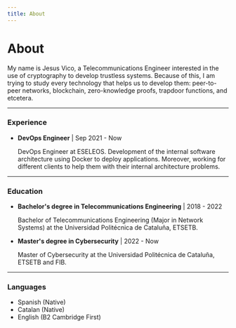 ```yaml
---
title: About
---
```


# About

My name is Jesus Vico, a Telecommunications Engineer interested in the use of cryptography to develop trustless systems. Because of this, I am trying to study every technology that helps us to develop them: peer-to-peer networks, blockchain, zero-knowledge proofs, trapdoor functions, and etcetera.

---

### Experience

- **DevOps Engineer** | Sep 2021 - Now
  
  DevOps Engineer at ESELEOS. Development of the internal software architecture using Docker to deploy applications. Moreover, working for different clients to help them with their internal architecture problems.

---

### Education

- **Bachelor's degree in Telecommunications Engineering** | 2018 - 2022
  
  Bachelor of Telecommunications Engineering (Major in Network Systems) at the Universidad Politécnica de Cataluña, ETSETB.

- **Master's degree in Cybersecurity** | 2022 - Now

  Master of Cybersecurity at the Universidad Politécnica de Cataluña, ETSETB and FIB.

---

### Languages

- Spanish (Native)
- Catalan (Native)
- English (B2 Cambridge First)
